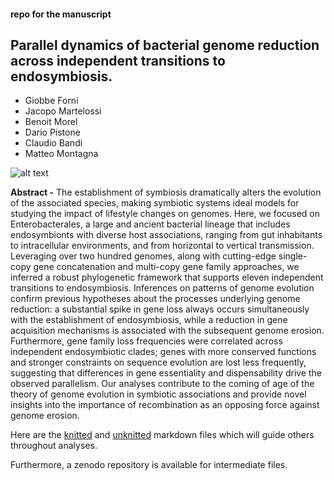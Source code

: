 #### repo for the manuscript 


## Parallel dynamics of bacterial genome reduction across independent transitions to endosymbiosis.


- Giobbe Forni
- Jacopo Martelossi
- Benoit Morel
- Dario Pistone
- Claudio Bandi
- Matteo Montagna


![alt text](https://www.researchgate.net/publication/340411951/figure/fig3/AS:960059660054533@1605907468823/Transmission-electron-microphotograph-of-the-Pantoea-ananatis-strain-NN08200.jpg)


__Abstract -__ The establishment of symbiosis dramatically alters the evolution of the associated species, making symbiotic systems ideal models for studying the impact of lifestyle changes on genomes. Here, we focused on Enterobacterales, a large and ancient bacterial lineage that includes endosymbionts with diverse host associations, ranging from gut inhabitants to intracellular environments, and from horizontal to vertical transmission. Leveraging over two hundred genomes, along with cutting-edge single-copy gene concatenation and multi-copy gene family approaches, we inferred a robust phylogenetic framework that supports eleven independent transitions to endosymbiosis. Inferences on patterns of genome evolution confirm previous hypotheses about the processes underlying genome reduction: a substantial spike in gene loss always occurs simultaneously with the establishment of endosymbiosis, while a reduction in gene acquisition mechanisms is associated with the subsequent genome erosion. Furthermore, gene family loss frequencies were correlated across independent endosymbiotic clades; genes with more conserved functions and stronger constraints on sequence evolution are lost less frequently, suggesting that differences in gene essentiality and dispensability drive the observed parallelism. Our analyses contribute to the coming of age of the theory of genome evolution in symbiotic associations and provide novel insights into the importance of recombination as an opposing force against genome erosion.


Here are the [knitted](https://htmlpreview.github.io/?https://raw.githubusercontent.com/for-giobbe/enterobacterales/main/markdown.html
) and [unknitted]() markdown files which will guide others throughout analyses.

Furthermore, a zenodo repository is available for intermediate files.
